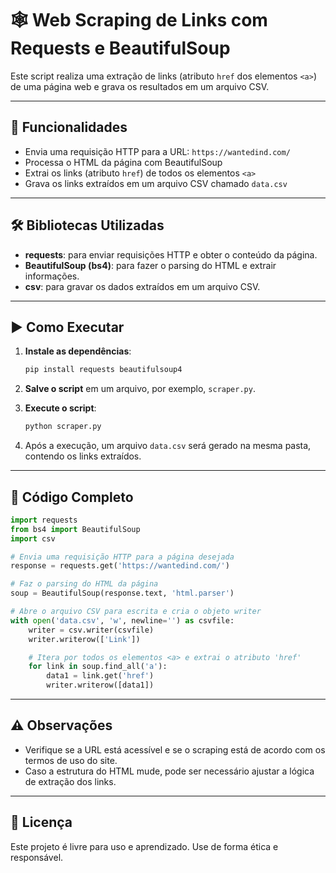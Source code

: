 # 🕸️ Web Scraping de Links com Requests e BeautifulSoup

Este script realiza uma extração de links (atributo `href` dos elementos `<a>`) de uma página web e grava os resultados em um arquivo CSV.

---

## 🚀 Funcionalidades

- Envia uma requisição HTTP para a URL: `https://wantedind.com/`
- Processa o HTML da página com BeautifulSoup
- Extrai os links (atributo `href`) de todos os elementos `<a>`
- Grava os links extraídos em um arquivo CSV chamado `data.csv`

---

## 🛠️ Bibliotecas Utilizadas

- **requests**: para enviar requisições HTTP e obter o conteúdo da página.
- **BeautifulSoup (bs4)**: para fazer o parsing do HTML e extrair informações.
- **csv**: para gravar os dados extraídos em um arquivo CSV.

---

## ▶️ Como Executar

1. **Instale as dependências**:

   ```bash
   pip install requests beautifulsoup4
   ```

2. **Salve o script** em um arquivo, por exemplo, `scraper.py`.

3. **Execute o script**:

   ```bash
   python scraper.py
   ```

4. Após a execução, um arquivo `data.csv` será gerado na mesma pasta, contendo os links extraídos.

---

## 📄 Código Completo

```python
import requests
from bs4 import BeautifulSoup
import csv

# Envia uma requisição HTTP para a página desejada
response = requests.get('https://wantedind.com/')

# Faz o parsing do HTML da página
soup = BeautifulSoup(response.text, 'html.parser')

# Abre o arquivo CSV para escrita e cria o objeto writer
with open('data.csv', 'w', newline='') as csvfile:
    writer = csv.writer(csvfile)
    writer.writerow(['Link'])

    # Itera por todos os elementos <a> e extrai o atributo 'href'
    for link in soup.find_all('a'):
        data1 = link.get('href')
        writer.writerow([data1])
```

---

## ⚠️ Observações

- Verifique se a URL está acessível e se o scraping está de acordo com os termos de uso do site.
- Caso a estrutura do HTML mude, pode ser necessário ajustar a lógica de extração dos links.

---

## 📄 Licença

Este projeto é livre para uso e aprendizado. Use de forma ética e responsável.
